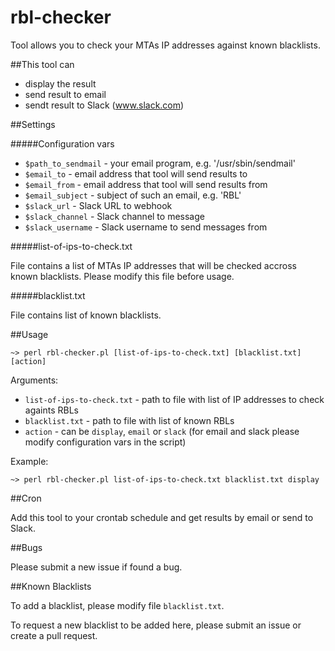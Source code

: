 rbl-checker
===========

Tool allows you to check your MTAs IP addresses against known blacklists.

##This tool can

- display the result
- send result to email
- sendt result to Slack (www.slack.com)

##Settings

#####Configuration vars

- `$path_to_sendmail` - your email program, e.g. '/usr/sbin/sendmail'
- `$email_to` - email address that tool will send results to
- `$email_from` - email address that tool will send results from
- `$email_subject` - subject of such an email, e.g. 'RBL'
- `$slack_url` - Slack URL to webhook
- `$slack_channel` - Slack channel to message
- `$slack_username` - Slack username to send messages from

#####list-of-ips-to-check.txt

File contains a list of MTAs IP addresses that will be checked accross known blacklists. Please modify this file before usage.

#####blacklist.txt

File contains list of known blacklists.

##Usage

`~> perl rbl-checker.pl [list-of-ips-to-check.txt] [blacklist.txt] [action]`

Arguments:

- `list-of-ips-to-check.txt` - path to file with list of IP addresses to check againts RBLs
- `blacklist.txt` - path to file with list of known RBLs
- `action` - can be `display`, `email` or `slack` (for email and slack please modify configuration vars in the script)

Example:

`~> perl rbl-checker.pl list-of-ips-to-check.txt blacklist.txt display`

##Cron

Add this tool to your crontab schedule and get results by email or send to Slack.

##Bugs

Please submit a new issue if found a bug.

##Known Blacklists

To add a blacklist, please modify file `blacklist.txt`.

To request a new blacklist to be added here, please submit an issue or create a pull request.
